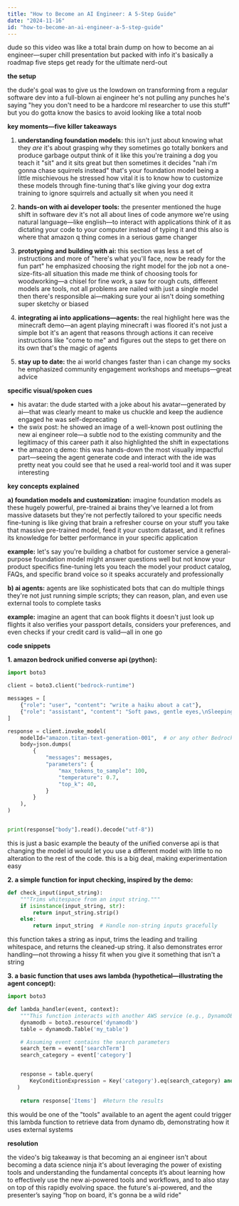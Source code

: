 ```yaml
---
title: "How to Become an AI Engineer: A 5-Step Guide"
date: "2024-11-16"
id: "how-to-become-an-ai-engineer-a-5-step-guide"
---
```


dude so this video was like a total brain dump on how to become an ai engineer—super chill presentation but packed with info  it's basically a roadmap  five steps  get ready for the ultimate nerd-out

**the setup**

the dude's goal was to give us the lowdown on transforming from a regular software dev into a full-blown ai engineer  he's not pulling any punches  he's saying "hey you don't need to be a hardcore ml researcher to use this stuff"  but you do gotta know the basics to avoid looking like a total noob

**key moments—five killer takeaways**

1. **understanding foundation models:**  this isn't just about knowing what they *are* it's about grasping why they sometimes go totally bonkers and produce garbage output  think of it like this you're training a dog  you teach it "sit" and it sits great  but then sometimes it decides "nah i'm gonna chase squirrels instead" that's your foundation model being a little mischievous  he stressed how vital it is to know how to customize these models through fine-tuning  that's like giving your dog extra training to ignore squirrels and actually sit when you need it

2. **hands-on with ai developer tools:**  the presenter mentioned the huge shift in software dev  it's not all about lines of code anymore   we're using natural language—like english—to interact with applications think of it as dictating your code to your computer instead of typing it   and this also is where that amazon q thing comes in  a serious game changer


3. **prototyping and building with ai:**  this section was less a set of instructions and more of "here's what you'll face, now be ready for the fun part" he emphasized choosing the right model for the job  not a one-size-fits-all situation this made me think of choosing tools for woodworking—a chisel for fine work, a saw for rough cuts, different models are tools, not all problems are nailed with just a single model  then there's responsible ai—making sure your ai isn't doing something super sketchy or biased

4. **integrating ai into applications—agents:** the real highlight here was the minecraft demo—an agent playing minecraft  i was floored  it's not just a simple bot it's an agent that reasons through actions  it can receive instructions like "come to me" and figures out the steps to get there on its own  that's the magic of agents

5. **stay up to date:**  the ai world changes faster than i can change my socks  he emphasized community engagement  workshops and meetups—great advice

**specific visual/spoken cues**

* his avatar: the dude started with a joke about his avatar—generated by ai—that was clearly meant to make us chuckle and keep the audience engaged he was self-deprecating
* the swix post:  he showed an image of a well-known post outlining the new ai engineer role—a subtle nod to the existing community and the legitimacy of this career path it also highlighted the shift in expectations
* the amazon q demo:  this was hands-down the most visually impactful part—seeing the agent generate code and interact with the ide was pretty neat  you could see that he used a real-world tool and it was super interesting


**key concepts explained**

**a) foundation models and customization:**  imagine foundation models as these hugely powerful, pre-trained ai brains  they've learned a lot from massive datasets  but they're not perfectly tailored to your specific needs  fine-tuning is like giving that brain a refresher course on your stuff  you take that massive pre-trained model, feed it your custom dataset, and it refines its knowledge for better performance in your specific application

**example:** let's say you're building a chatbot for customer service  a general-purpose foundation model might answer questions well but not know your product specifics fine-tuning lets you teach the model your product catalog, FAQs, and specific brand voice so it speaks accurately and professionally

**b) ai agents:** agents are like sophisticated bots that can do multiple things   they're not just running simple scripts; they can reason, plan, and even use external tools to complete tasks

**example:**  imagine an agent that can book flights  it doesn't just look up flights it also verifies your passport details, considers your preferences, and even checks if your credit card is valid—all in one go

**code snippets**

**1. amazon bedrock unified converse api (python):**

```python
import boto3

client = boto3.client("bedrock-runtime")

messages = [
    {"role": "user", "content": "write a haiku about a cat"},
    {"role": "assistant", "content": "Soft paws, gentle eyes,\nSleeping sunbeam, purring low,\nContentment abounds."},
]

response = client.invoke_model(
    modelId="amazon.titan-text-generation-001",  # or any other Bedrock model
    body=json.dumps(
        {
            "messages": messages,
            "parameters": {
                "max_tokens_to_sample": 100,
                "temperature": 0.7,
                "top_k": 40,
            }
        }
    ),
)


print(response["body"].read().decode("utf-8"))
```

this is just a basic example  the beauty of the unified converse api is that changing the model id would let you use a different model with little to no alteration to the rest of the code.   this is a big deal, making experimentation easy

**2. a simple function for input checking, inspired by the demo:**

```python
def check_input(input_string):
    """Trims whitespace from an input string."""
    if isinstance(input_string, str):
        return input_string.strip()
    else:
        return input_string  # Handle non-string inputs gracefully
```

this function takes a string as input, trims the leading and trailing whitespace, and returns the cleaned-up string. it also demonstrates error handling—not throwing a hissy fit when you give it something that isn't a string


**3.  a basic function that uses aws lambda (hypothetical—illustrating the agent concept):**

```python
import boto3

def lambda_handler(event, context):
    """This function interacts with another AWS service (e.g., DynamoDB)."""
    dynamodb = boto3.resource('dynamodb')
    table = dynamodb.Table('my_table')

    # Assuming event contains the search parameters
    search_term = event['searchTerm']
    search_category = event['category']


    response = table.query(
       KeyConditionExpression = Key('category').eq(search_category) and Key('term').begins_with(search_term)
   )
    
    return response['Items']  #Return the results
```

this would be one of the "tools" available to an agent  the agent could trigger this lambda function to retrieve data from dynamo db, demonstrating how it uses external systems



**resolution**

the video's big takeaway is that becoming an ai engineer isn't about becoming a data science ninja  it's about leveraging the power of existing tools and understanding the fundamental concepts  it’s about learning how to effectively use the new ai-powered tools and workflows,  and to also  stay on top of this rapidly evolving space.  the future's ai-powered, and the presenter’s saying “hop on board, it's gonna be a wild ride"

